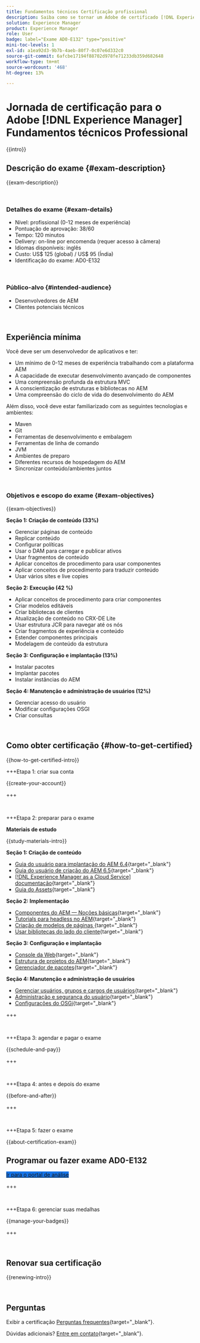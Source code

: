```yaml
---
title: Fundamentos técnicos Certificação profissional
description: Saiba como se tornar um Adobe de certificado [!DNL Experience Manager] Profissional.
solution: Experience Manager
product: Experience Manager
role: User
badge: label="Exame AD0-E132" type="positive"
mini-toc-levels: 1
exl-id: a1ea92d3-9b7b-4aeb-80f7-0c07e6d332c0
source-git-commit: 6afcbe17194f88702d978fe71233db359d682648
workflow-type: tm+mt
source-wordcount: '468'
ht-degree: 13%

---
```


# Jornada de certificação para o Adobe [!DNL Experience Manager] Fundamentos técnicos Professional

{{intro}}

## Descrição do exame {#exam-description}

{{exam-description}}

<br>

### Detalhes do exame {#exam-details}

* Nível: profissional (0-12 meses de experiência)
* Pontuação de aprovação: 38/60
* Tempo: 120 minutos
* Delivery: on-line por encomenda (requer acesso à câmera)
* Idiomas disponíveis: inglês
* Custo: US$ 125 (global) / US$ 95 (Índia)
* Identificação do exame: AD0-E132

<br>

### Público-alvo {#intended-audience}

* Desenvolvedores de AEM
* Clientes potenciais técnicos

<br>

## Experiência mínima

Você deve ser um desenvolvedor de aplicativos e ter:

* Um mínimo de 0-12 meses de experiência trabalhando com a plataforma AEM
* A capacidade de executar desenvolvimento avançado de componentes
* Uma compreensão profunda da estrutura MVC
* A conscientização de estruturas e bibliotecas no AEM
* Uma compreensão do ciclo de vida do desenvolvimento do AEM

Além disso, você deve estar familiarizado com as seguintes tecnologias e ambientes:

* Maven
* Git
* Ferramentas de desenvolvimento e embalagem
* Ferramentas de linha de comando
* JVM
* Ambientes de preparo
* Diferentes recursos de hospedagem do AEM
* Sincronizar conteúdo/ambientes juntos

<br>

### Objetivos e escopo do exame {#exam-objectives}

{{exam-objectives}}

**Seção 1: Criação de conteúdo (33%)**

* Gerenciar páginas de conteúdo
* Replicar conteúdo
* Configurar políticas
* Usar o DAM para carregar e publicar ativos
* Usar fragmentos de conteúdo
* Aplicar conceitos de procedimento para usar componentes
* Aplicar conceitos de procedimento para traduzir conteúdo
* Usar vários sites e live copies

**Seção 2: Execução (42 %)**

* Aplicar conceitos de procedimento para criar componentes
* Criar modelos editáveis
* Criar bibliotecas de clientes
* Atualização de conteúdo no CRX-DE Lite
* Usar estrutura JCR para navegar até os nós
* Criar fragmentos de experiência e conteúdo
* Estender componentes principais
* Modelagem de conteúdo da estrutura

**Seção 3: Configuração e implantação (13%)**

* Instalar pacotes
* Implantar pacotes
* Instalar instâncias do AEM

**Seção 4: Manutenção e administração de usuários (12%)**

* Gerenciar acesso do usuário
* Modificar configurações OSGI
* Criar consultas

<br>

## Como obter certificação {#how-to-get-certified}

{{how-to-get-certified-intro}}

+++Etapa 1: criar sua conta

{{create-your-account}}

+++

<br>

+++Etapa 2: preparar para o exame

**Materiais de estudo**

{{study-materials-intro}}

**Seção 1: Criação de conteúdo**


* [Guia do usuário para implantação do AEM 6.4](https://experienceleague.adobe.com/docs/experience-manager-64/deploying/home.html?lang=pt-BR){target="_blank"}
* [Guia do usuário de criação do AEM 6.5](https://experienceleague.adobe.com/docs/experience-manager-65/authoring/home.html){target="_blank"}
* [[!DNL Experience Manager as a Cloud Service] documentação](https://experienceleague.adobe.com/docs/experience-manager-cloud-service/content/home.html?lang=pt-BR){target="_blank"}
* [Guia do Assets](https://experienceleague.adobe.com/docs/experience-manager-65/assets/home.html){target="_blank"}

**Seção 2: Implementação**

* [Componentes do AEM — Noções básicas](https://experienceleague.adobe.com/docs/experience-manager-65/developing/components/components-basics.html){target="_blank"}
* [Tutorials para headless no AEM](https://experienceleague.adobe.com/docs/experience-manager-learn/getting-started-with-aem-headless/overview.html?lang=pt-BR){target="_blank"}
* [Criação de modelos de páginas  ](https://experienceleague.adobe.com/docs/experience-manager-65/authoring/siteandpage/templates.html#creating-and-managing-templates){target="_blank"}
* [Usar bibliotecas do lado do cliente](https://experienceleague.adobe.com/docs/experience-manager-65/developing/introduction/clientlibs.html?lang=pt-BR){target="_blank"}

**Seção 3: Configuração e implantação**

* [Console da Web](https://experienceleague.adobe.com/docs/experience-manager-65/deploying/configuring/web-console.html){target="_blank"}
* [Estrutura de projetos do AEM](https://experienceleague.adobe.com/docs/experience-manager-cloud-service/content/implementing/developing/aem-project-content-package-structure.html#embedding-3rd-party-packages){target="_blank"}
* [Gerenciador de pacotes](https://experienceleague.adobe.com/docs/experience-manager-65/administering/contentmanagement/package-manager.html#what-are-packages){target="_blank"}

**Seção 4: Manutenção e administração de usuários**

* [Gerenciar usuários, grupos e cargos de usuários](https://experienceleague.adobe.com/docs/experience-manager-brand-portal/using/admin-tools/brand-portal-adding-users.html#add-a-user){target="_blank"}
* [Administração e segurança do usuário](https://experienceleague.adobe.com/docs/experience-manager-65/administering/security/security.html?lang=pt-BR){target="_blank"}
* [Configurações do OSGi](https://experienceleague.adobe.com/docs/experience-manager-65/deploying/configuring/osgi-configuration-settings.html){target="_blank"}

+++

<br>

+++Etapa 3: agendar e pagar o exame

{{schedule-and-pay}}

+++

<br>

+++Etapa 4: antes e depois do exame

{{before-and-after}}

+++

<br>

+++Etapa 5: fazer o exame

{{about-certification-exam}}

## Programar ou fazer exame AD0-E132

<a href="https://www.certmetrics.com/adobe/candidate/examity_sso.aspx?eid=AD0-E132" target="_blank" class="spectrum-Button spectrum-Button--fill spectrum-Button--accent spectrum-Button--sizeM is-margin-bottom-big-big at-element-click-tracking" style="background-color:#1473E6">

<span class="spectrum-Button-label has-no-wrap">
   Ir para o portal de análise
</span>
</a>

+++

<br>

+++Etapa 6: gerenciar suas medalhas

{{manage-your-badges}}

+++

<br>

## Renovar sua certificação

{{renewing-intro}}

<br>

## Perguntas

Exibir a certificação [Perguntas frequentes](https://experienceleague.adobe.com/docs/certification/certification/faq.html){target="_blank"}.

Dúvidas adicionais? [Entre em contato](mailto:certif@adobe.com){target="_blank"}.


